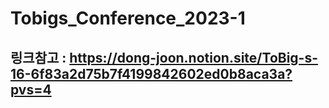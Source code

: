 # Tobigs_Conference_2023-1

## 링크참고 : https://dong-joon.notion.site/ToBig-s-16-6f83a2d75b7f4199842602ed0b8aca3a?pvs=4
